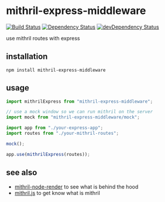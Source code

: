 mithril-express-middleware
===================
[![Build Status](https://travis-ci.org/tlaziuk/mithril-express-middleware.svg?branch=master)](https://travis-ci.org/tlaziuk/mithril-express-middleware)
[![Dependency Status](https://david-dm.org/tlaziuk/mithril-express-middleware.svg)](https://david-dm.org/tlaziuk/mithril-express-middleware)
[![devDependency Status](https://david-dm.org/tlaziuk/mithril-express-middleware/dev-status.svg)](https://david-dm.org/tlaziuk/mithril-express-middleware#info=devDependencies)

use mithril routes with express

installation
------------

```
npm install mithril-express-middleware
```

usage
-----

```typescript
import mithrilExpress from "mithril-express-middleware";

// use a mock window so we can run mithril on the server
import mock from "mithril-express-middleware/mock";

import app from "./your-express-app";
import routes from "./your-mithril-routes";

mock();

app.use(mithrilExpress(routes));
```

see also
--------

* [mithril-node-render](https://github.com/MithrilJS/mithril-node-render) to see what is behind the hood
* [mithril.js](https://github.com/MithrilJS/mithril.js) to get know what is mithril
